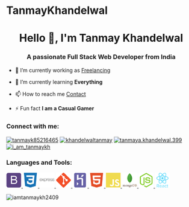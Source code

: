 # TanmayKhandelwal
<h1 align="center">Hello 👋, I'm Tanmay Khandelwal</h1>
<h3 align="center">A passionate Full Stack Web Developer from India</h3>

<!-- <p align="left"> <img src="https://komarev.com/ghpvc/?username=iamtanmaykh2409&label=Profile%20views&color=0e75b6&style=flat" alt="iamtanmaykh2409" /> </p> -->

- 🔭 I’m currently working as [Freelancing](https://www.fiverr.com/share/NWRjDN)

- 🌱 I’m currently learning **Everything**

- 📫 How to reach me [Contact](iamtanmaykh07@gmail.com)

- ⚡ Fun fact **I am a Casual Gamer**

<h3 align="left">Connect with me:</h3>
<p align="left">
<a href="https://twitter.com/tanmayk85216465" target="blank"><img align="center" src="https://cdn.jsdelivr.net/npm/simple-icons@3.0.1/icons/twitter.svg" alt="tanmayk85216465" height="30" width="40" /></a>
<a href="https://linkedin.com/in/khandelwaltanmay" target="blank"><img align="center" src="https://cdn.jsdelivr.net/npm/simple-icons@3.0.1/icons/linkedin.svg" alt="khandelwaltanmay" height="30" width="40" /></a>
<a href="https://fb.com/tanmaya.khandelwal.399" target="blank"><img align="center" src="https://cdn.jsdelivr.net/npm/simple-icons@3.0.1/icons/facebook.svg" alt="tanmaya.khandelwal.399" height="30" width="40" /></a>
<a href="https://instagram.com/i_am_tanmaykh" target="blank"><img align="center" src="https://cdn.jsdelivr.net/npm/simple-icons@3.0.1/icons/instagram.svg" alt="i_am_tanmaykh" height="30" width="40" /></a>
</p>

<h3 align="left">Languages and Tools:</h3>
<p align="left"> <a href="https://getbootstrap.com" target="_blank"> <img src="images/bootstrap.svg" alt="bootstrap" width="40" height="40"/> </a> <a href="https://www.w3schools.com/css/" target="_blank"> <img src="images/css.svg" alt="css3" width="40" height="40"/> </a> <a href="https://expressjs.com" target="_blank"> <img src="images/express.svg" alt="express" width="40" height="40"/> </a> <a href="https://git-scm.com/" target="_blank"> <img src="images/git.svg" alt="git" width="40" height="40"/> </a> <a href="https://heroku.com" target="_blank"> <img src="images/heroku.svg" alt="heroku" width="40" height="40"/> </a> <a href="https://www.w3.org/html/" target="_blank"> <img src="images/html.svg" alt="html5" width="40" height="40"/> </a> <a href="https://developer.mozilla.org/en-US/docs/Web/JavaScript" target="_blank"> <img src="images/js.svg" alt="javascript" width="40" height="40"/> </a> <a href="https://www.mongodb.com/" target="_blank"> <img src="images/mongo.svg" alt="mongodb" width="40" height="40"/> </a> <a href="https://nodejs.org" target="_blank"> <img src="images/node.svg" alt="nodejs" width="40" height="40"/> </a> <a href="https://reactjs.org/" target="_blank"> <img src="images/react.svg" alt="react" width="40" height="40"/> </a> </p>

<p><img align="left" src="https://github-readme-stats.vercel.app/api/top-langs?username=iamtanmaykh2409&show_icons=true&locale=en&layout=compact" alt="iamtanmaykh2409" /></p>
